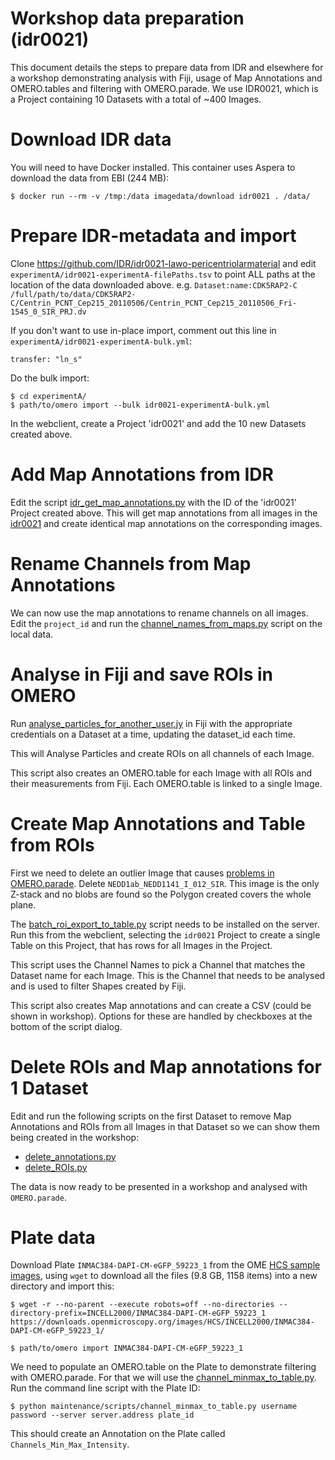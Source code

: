 
Workshop data preparation (idr0021)
===================================

This document details the steps to prepare data from IDR and elsewhere for a workshop demonstrating
analysis with Fiji, usage of Map Annotations and OMERO.tables and filtering with OMERO.parade.
We use IDR0021, which is a Project containing 10 Datasets with a total of ~400 Images.


Download IDR data
=================

You will need to have Docker installed. This container uses Aspera to download the data from EBI (244 MB):

	$ docker run --rm -v /tmp:/data imagedata/download idr0021 . /data/


Prepare IDR-metadata and import
===============================

Clone https://github.com/IDR/idr0021-lawo-pericentriolarmaterial and edit
```experimentA/idr0021-experimentA-filePaths.tsv```
to point ALL paths at the location of the data downloaded above.
e.g.
```Dataset:name:CDK5RAP2-C	/full/path/to/data/CDK5RAP2-C/Centrin_PCNT_Cep215_20110506/Centrin_PCNT_Cep215_20110506_Fri-1545_0_SIR_PRJ.dv```


If you don't want to use in-place import, comment out this line in
```experimentA/idr0021-experimentA-bulk.yml```:

	transfer: "ln_s"


Do the bulk import:

	$ cd experimentA/
	$ path/to/omero import --bulk idr0021-experimentA-bulk.yml


In the webclient, create a Project 'idr0021' and add the 10 new Datasets created above.


Add Map Annotations from IDR
============================

Edit the script [idr_get_map_annotations.py](../scripts/idr_get_map_annotations.py) with the ID of the 'idr0021' Project created
above. This will get map annotations from all images in the [idr0021](https://idr.openmicroscopy.org/webclient/?show=project-51) and create identical map annotations on the corresponding images.


Rename Channels from Map Annotations
====================================

We can now use the map annotations to rename channels on all images.
Edit the ```project_id``` and run the [channel_names_from_maps.py](../scripts/channel_names_from_maps.py)
script on the local data.


Analyse in Fiji and save ROIs in OMERO
======================================

Run [analyse_particles_for_another_user.jy](../../practical/jython/analyse_particles_for_another_user.jy) in Fiji with the
appropriate credentials on a Dataset at a time, updating the dataset_id each time.

This will Analyse Particles and create ROIs on all channels of each Image.

This script also creates an OMERO.table for each Image with all ROIs and their
measurements from Fiji. Each OMERO.table is linked to a single Image.


Create Map Annotations and Table from ROIs
==========================================

First we need to delete an outlier Image that causes
[problems in OMERO.parade](https://github.com/ome/omero-parade/issues/26). Delete
```NEDD1ab_NEDD1141_I_012_SIR```. This image is the only Z-stack and no blobs are found
so the Polygon created covers the whole plane.

The [batch_roi_export_to_table.py](../../practical/python/server/batch_roi_export_to_table.py) script needs to be installed on the server. Run this from the webclient, selecting the ```idr0021``` Project to create a single Table on this Project, that has rows for all Images in the Project.

This script uses the Channel Names to pick a Channel that matches the Dataset name
for each Image. This is the Channel that needs to be analysed and is used to filter Shapes created
by Fiji.

This script also creates Map annotations and can create a CSV (could be shown in workshop).
Options for these are handled by checkboxes at the bottom of the script dialog.


Delete ROIs and Map annotations for 1 Dataset
=============================================

Edit and run the following scripts on the first Dataset
to remove Map Annotations and ROIs from all Images in that Dataset so we can show them being
created in the workshop:

 - [delete_annotations.py](../scripts/delete_annotations.py)
 - [delete_ROIs.py](../scripts/delete_ROIs.py)

The data is now ready to be presented in a workshop and analysed with ```OMERO.parade```.


Plate data
==========

Download Plate ``INMAC384-DAPI-CM-eGFP_59223_1`` from the OME [HCS sample images](https://downloads.openmicroscopy.org/images/HCS/INCELL2000/), using ``wget`` to download all the files (9.8 GB, 1158 items) into a new directory
and import this:

	$ wget -r --no-parent --execute robots=off --no-directories --directory-prefix=INCELL2000/INMAC384-DAPI-CM-eGFP_59223_1 https://downloads.openmicroscopy.org/images/HCS/INCELL2000/INMAC384-DAPI-CM-eGFP_59223_1/

	$ path/to/omero import INMAC384-DAPI-CM-eGFP_59223_1

We need to populate an OMERO.table on the Plate to demonstrate filtering with
OMERO.parade. For that we will use the [channel_minmax_to_table.py](../scripts/channel_minmax_to_table.py). Run the command line script with the Plate ID:

	$ python maintenance/scripts/channel_minmax_to_table.py username password --server server.address plate_id

This should create an Annotation on the Plate called ``Channels_Min_Max_Intensity``.
